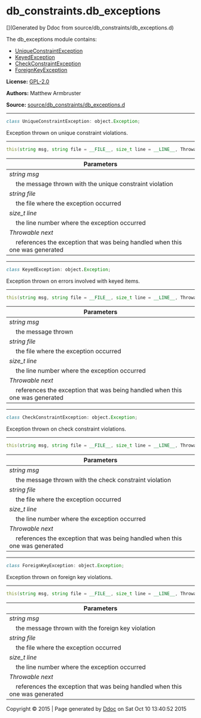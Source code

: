 # db_constraints.db_exceptions

[](Generated by Ddoc from source/db_constraints/db_exceptions.d)

The db_exceptions module contains:
  + [UniqueConstraintException](#UniqueConstraintException)
  + [KeyedException](#KeyedException)
  + [CheckConstraintException](#CheckConstraintException)
  + [ForeignKeyException](#ForeignKeyException)

**License:**
[GPL-2.0](https://github.com/marmy28/db_constraints/blob/master/LICENSE)


**Authors:**
Matthew Armbruster


**Source:** [source/db_constraints/db_exceptions.d](https://github.com/marmy28/db_constraints/tree/master/source/db_constraints/db_exceptions.d)



***

<a id="UniqueConstraintException"></a>
```d
class UniqueConstraintException: object.Exception;

```

Exception thrown on unique constraint violations.

***

<a id="UniqueConstraintException.this"></a>
```d
this(string msg, string file = __FILE__, size_t line = __LINE__, Throwable next = null);

```
Parameters |
---|
*string msg*|
&nbsp;&nbsp;&nbsp;&nbsp;the message thrown with the unique constraint violation|
*string file*|
&nbsp;&nbsp;&nbsp;&nbsp;the file where the exception occurred|
*size_t line*|
&nbsp;&nbsp;&nbsp;&nbsp;the line number where the exception occurred|
*Throwable next*|
&nbsp;&nbsp;&nbsp;&nbsp;references the exception that was being handled when this one was generated|





***

<a id="KeyedException"></a>
```d
class KeyedException: object.Exception;

```

Exception thrown on errors involved with keyed items.

***

<a id="KeyedException.this"></a>
```d
this(string msg, string file = __FILE__, size_t line = __LINE__, Throwable next = null);

```
Parameters |
---|
*string msg*|
&nbsp;&nbsp;&nbsp;&nbsp;the message thrown|
*string file*|
&nbsp;&nbsp;&nbsp;&nbsp;the file where the exception occurred|
*size_t line*|
&nbsp;&nbsp;&nbsp;&nbsp;the line number where the exception occurred|
*Throwable next*|
&nbsp;&nbsp;&nbsp;&nbsp;references the exception that was being handled when this one was generated|





***

<a id="CheckConstraintException"></a>
```d
class CheckConstraintException: object.Exception;

```

Exception thrown on check constraint violations.

***

<a id="CheckConstraintException.this"></a>
```d
this(string msg, string file = __FILE__, size_t line = __LINE__, Throwable next = null);

```
Parameters |
---|
*string msg*|
&nbsp;&nbsp;&nbsp;&nbsp;the message thrown with the check constraint violation|
*string file*|
&nbsp;&nbsp;&nbsp;&nbsp;the file where the exception occurred|
*size_t line*|
&nbsp;&nbsp;&nbsp;&nbsp;the line number where the exception occurred|
*Throwable next*|
&nbsp;&nbsp;&nbsp;&nbsp;references the exception that was being handled when this one was generated|





***

<a id="ForeignKeyException"></a>
```d
class ForeignKeyException: object.Exception;

```

Exception thrown on foreign key violations.

***

<a id="ForeignKeyException.this"></a>
```d
this(string msg, string file = __FILE__, size_t line = __LINE__, Throwable next = null);

```
Parameters |
---|
*string msg*|
&nbsp;&nbsp;&nbsp;&nbsp;the message thrown with the foreign key violation|
*string file*|
&nbsp;&nbsp;&nbsp;&nbsp;the file where the exception occurred|
*size_t line*|
&nbsp;&nbsp;&nbsp;&nbsp;the line number where the exception occurred|
*Throwable next*|
&nbsp;&nbsp;&nbsp;&nbsp;references the exception that was being handled when this one was generated|







Copyright :copyright: 2015 | Page generated by [Ddoc](http://dlang.org/ddoc.html) on Sat Oct 10 13:40:52 2015


